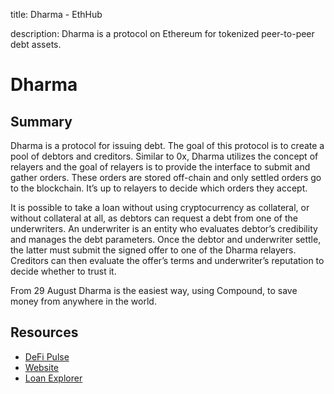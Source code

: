 title: Dharma - EthHub

description: Dharma is a protocol on Ethereum for tokenized peer-to-peer debt assets.

# Dharma

## Summary

Dharma is a protocol for issuing debt. The goal of this protocol is to create a pool of debtors and creditors. Similar to 0x, Dharma utilizes the concept of relayers and the goal of relayers is to provide the interface to submit and gather orders. These orders are stored off-chain and only settled orders go to the blockchain. It’s up to relayers to decide which orders they accept.

It is possible to take a loan without using cryptocurrency as collateral, or without collateral at all, as debtors can request a debt from one of the underwriters. An underwriter is an entity who evaluates debtor’s credibility and manages the debt parameters. Once the debtor and underwriter settle, the latter must submit the signed offer to one of the Dharma relayers. Creditors can then evaluate the offer’s terms and underwriter’s reputation to decide whether to trust it.

From 29 August Dharma is the easiest way, using Compound, to save money from anywhere in the world.

## Resources

* [DeFi Pulse](https://defipulse.com/dharma)
* [Website](https://dharma.io/)
* [Loan Explorer](https://loanscan.io/)

